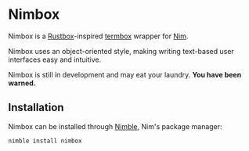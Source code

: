 # Nimbox

Nimbox is a [Rustbox][rb]-inspired [termbox][tb] wrapper for [Nim][nim].

Nimbox uses an object-oriented style, making writing text-based user
interfaces easy and intuitive.

Nimbox is still in development and may eat your laundry. **You have been
warned.**

## Installation

Nimbox can be installed through [Nimble][nimble], Nim's package manager:

```shell
nimble install nimbox
```

[rb]: https://github.com/gchp/rustbox
[tb]: https://github.com/nsf/termbox
[nim]: http://nim-lang.org/
[nimble]: https://github.com/nim-lang/nimble
